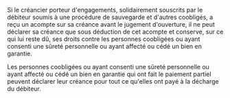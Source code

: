 Si le créancier porteur d'engagements, solidairement souscrits par le débiteur soumis à une procédure de sauvegarde et d'autres coobligés, a reçu un acompte sur sa créance avant le jugement d'ouverture, il ne peut déclarer sa créance que sous déduction de cet acompte et conserve, sur ce qui lui reste dû, ses droits contre les personnes coobligées ou ayant consenti une sûreté personnelle ou ayant affecté ou cédé un bien en garantie.

Les personnes coobligées ou ayant consenti une sûreté personnelle ou ayant affecté ou cédé un bien en garantie qui ont fait le paiement partiel peuvent déclarer leur créance pour tout ce qu'elles ont payé à la décharge du débiteur.
